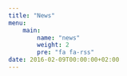 ```yaml
---
title: "News"
menu:
    main:
        name: "news"
        weight: 2
        pre: "fa fa-rss"
date: 2016-02-09T00:00:00+02:00
---
```


